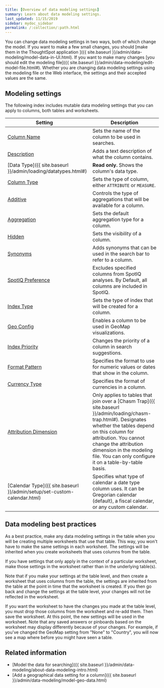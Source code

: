 ```yaml
---
title: [Overview of data modeling settings]
summary: Learn about data modeling settings.
last_updated: 11/15/2019
sidebar: mydoc_sidebar
permalink: /:collection/:path.html
---
```


You can change data modeling settings in two ways, both of which change the model.
If you want to make a few small changes, you should [make them in the
ThoughtSpot application ]({{ site.baseurl
}}/admin/data-modeling/model-data-in-UI.html). If you want to make many changes
[you should edit the modeling file]({{ site.baseurl
}}/admin/data-modeling/edit-model-file.html#). Whether you are changing data
modeling settings using the modeling file or the Web interface, the settings and
their accepted values are the same.

## Modeling settings

The following index includes mutable data modeling settings that you can apply to columns, both tables and worksheets.

| Setting&nbsp;&nbsp;&nbsp;&nbsp;&nbsp;| Description |
| --- | ---|
| [Column Name](change-column-basics.html#change-the-column-name#) | Sets the name of the column to be used in searches. |
|[Description](change-column-basics.html#change-column-description) | Adds a text description of what the column contains. |
| [Data Type]({{ site.baseurl }}/admin/loading/datatypes.html#) | <strong>Read only.</strong> Shows the column's data type. |
| [Column Type](change-column-basics.html#change-column-type) | Sets the type of column, either `ATTRIBUTE` or `MEASURE`. |
| [Additive](change-aggreg-additive.html#) | Controls the type of aggregations that will be available for a column. |
| [Aggregation](change-aggreg-additive.html#) | Sets the default aggregation type for a column. |
| [Hidden](change-visibility-synonym.html#) | Sets the visibility of a column. |
| [Synonyms](change-visibility-synonym.html#) | Adds synonyms that can be used in the search bar to refer to a column. |
| [SpotIQ Preference](spotiq-data-model-preferences.html#) | Excludes specified columns from SpotIQ analyses. By Default, all columns are included in SpotIQ. |
| [Index Type](change-index.html#) | Sets the type of index that will be created for a column. |
| [Geo Config](model-geo-data.html#) | Enables a column to be used in GeoMap visualizations. |
| [Index Priority](change-index.html#) | Changes the priority of a column in search suggestions. |
| [Format Pattern](set-format-pattern-numbers.html#) | Specifies the format to use for numeric values or dates that show in the column. |
| [Currency Type](set-format-pattern-numbers.html#set-currency-type) | Specifies the format of currencies in a column. |
| [Attribution Dimension](attributable-dimension.html#) | Only applies to tables that join over a [Chasm Trap]({{ site.baseurl }}/admin/loading/chasm-trap.html#). Designates whether the tables depend on this column for attribution. You cannot change the attribution dimension in the modeling file. You can only configure it on a table-by-table basis. |
| [Calendar Type]({{ site.baseurl }}/admin/setup/set-custom-calendar.html) | Specifies what type of calendar a date type column uses. It can be Gregorian calendar (default), a fiscal calendar, or any custom calendar. |

## Data modeling best practices

As a best practice, make any data modeling settings in the table when you will be creating multiple worksheets that use that table. This way, you won't have to make the same settings in each worksheet. The settings will be inherited when you create worksheets that uses columns from the table.

If you have settings that only apply in the context of a particular worksheet, make those settings in the worksheet rather than in the underlying table(s).

Note that if you make your settings at the table level, and then create a worksheet that uses columns from the table, the settings are inherited from the table at the point in time that the worksheet is created. If you then go back and change the settings at the table level, your changes will not be reflected in the worksheet.

If you want the worksheet to have the changes you made at the table level, you must drop those columns from the worksheet and re-add them. Then save the worksheet. At this point, the new settings will be used in the worksheet. Note that any saved answers or pinboards based on the worksheet may display differently because of your changes. For example, if you've changed the GeoMap setting from "None" to "Country", you will now see a map where before you might have seen a table.

## Related information  

- [Model the data for searching]({{ site.baseurl }}/admin/data-modeling/about-data-modeling-intro.html)
- [Add a geographical data setting for a column]({{ site.baseurl }}/admin/data-modeling/model-geo-data.html)  
